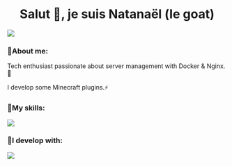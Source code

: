 <h1 align="center">Salut 👋, je suis Natanaël (le goat)</h1>
<img src="https://i.imgur.com/3AsuEfL.png"/>
<h3>🔎About me:</h3>
<p>Tech enthusiast passionate about server management with Docker & Nginx. 🚀</p>
<p>I develop some Minecraft plugins.⚡</p>
<h3>🧠My skills:</h3>
<img src="https://skillicons.dev/icons?i=docker,git,html,css,js,java,maven,py,flask,nginx,mysql,redis"/>
<h3>🌱I develop with:</h3>
<img src="https://skillicons.dev/icons?i=vscode,idea"/>
